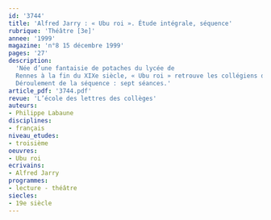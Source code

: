 ```yaml
---
id: '3744'
title: 'Alfred Jarry : « Ubu roi ». Étude intégrale, séquence'
rubrique: 'Théâtre [3e]'
annee: '1999'
magazine: 'n°8 15 décembre 1999'
pages: '27'
description: 
  'Née d’une fantaisie de potaches du lycée de
  Rennes à la fin du XIXe siècle, « Ubu roi » retrouve les collégiens d’aujourd’hui à la faveur des programmes de troisième. Quels sont les intérêts et les difficultés didactiques d’un tel choix ? Comment exploiter cette pièce de théâtre dans le cadre d’une séquence consacrée à la lecture d’une œuvre intégrale ?
  Déroulement de la séquence : sept séances.'
article_pdf: '3744.pdf'
revue: 'L’école des lettres des collèges'
auteurs:
- Philippe Labaune
disciplines:
- français
niveau_etudes:
- troisième
oeuvres:
- Ubu roi
ecrivains:
- Alfred Jarry
programmes:
- lecture - théâtre
siecles:
- 19e siècle
---
```

